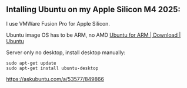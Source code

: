 ## Intalling Ubuntu on my Apple Silicon M4 2025:

I use VMWare Fusion Pro for Apple Silicon. 

Ubuntu image OS has to be ARM, no AMD  [Ubuntu for ARM | Download | Ubuntu](https://ubuntu.com/download/server/arm) 

Server only no desktop, install desktop manually:

```
sudo apt-get update
sudo apt-get install ubuntu-desktop
```

https://askubuntu.com/a/53577/849866

